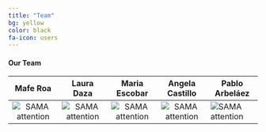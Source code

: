 ```yaml
---
title: "Team"
bg: yellow
color: black
fa-icon: users
---
```


#### Our Team

|               Mafe Roa              |                 Laura Daza                 |               Maria Escobar              |                 Angela Castillo                 | Pablo Arbeláez                            |
|:-----------------------------------:|:------------------------------------------:|:----------------------------------------:|:-----------------------------------------------:|-------------------------------------------|
| ![SAMA attention](./img/MafeRoa.png) | ![SAMA attention](./img/LauraDazaColor.png) | ![SAMA attention](./img/MariaEscobar.png) | ![SAMA attention](./img/AngelaCastilloColor.png) | ![SAMA attention](./img/PabloArbelaez.png) |

